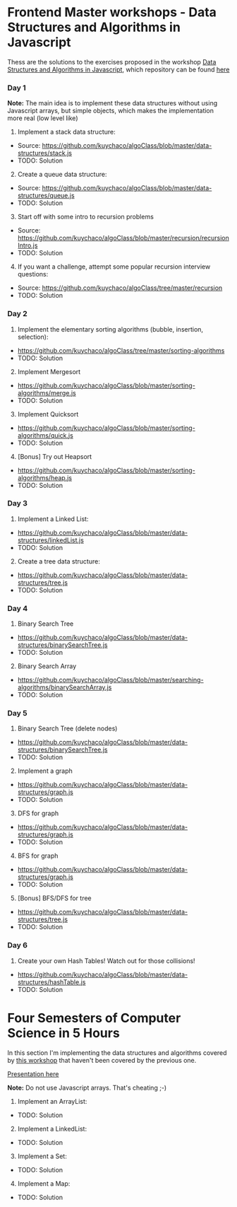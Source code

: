 # Frontend Master workshops - Data Structures and Algorithms in Javascript
Thess are the solutions to the exercises proposed in the workshop [Data Structures and Algorithms in Javascript](https://frontendmasters.com/courses/data-structures-algorithms/), which repository can be found [here](https://github.com/kuychaco/algoClass)

### Day 1

**Note:** The main idea is to implement these data structures without using Javascript arrays, but simple objects, which makes the implementation more real (low level like)

1. Implement a stack data structure:
  - Source: https://github.com/kuychaco/algoClass/blob/master/data-structures/stack.js
  - TODO: Solution
2. Create a queue data structure:
  - Source: https://github.com/kuychaco/algoClass/blob/master/data-structures/queue.js
  - TODO: Solution
3. Start off with some intro to recursion problems
  - Source: https://github.com/kuychaco/algoClass/blob/master/recursion/recursionIntro.js
  - TODO: Solution
4. If you want a challenge, attempt some popular recursion interview questions:
  - Source: https://github.com/kuychaco/algoClass/tree/master/recursion
  - TODO: Solution

### Day 2
1. Implement the elementary sorting algorithms (bubble, insertion, selection):
  - https://github.com/kuychaco/algoClass/tree/master/sorting-algorithms
  - TODO: Solution
2. Implement Mergesort
  - https://github.com/kuychaco/algoClass/blob/master/sorting-algorithms/merge.js
  - TODO: Solution
3. Implement Quicksort
  - https://github.com/kuychaco/algoClass/blob/master/sorting-algorithms/quick.js
  - TODO: Solution
4. [Bonus] Try out Heapsort
  - https://github.com/kuychaco/algoClass/blob/master/sorting-algorithms/heap.js
  - TODO: Solution

### Day 3
1. Implement a Linked List:
  - https://github.com/kuychaco/algoClass/blob/master/data-structures/linkedList.js
  - TODO: Solution
2. Create a tree data structure:
  - https://github.com/kuychaco/algoClass/blob/master/data-structures/tree.js
  - TODO: Solution

### Day 4
1. Binary Search Tree
  - https://github.com/kuychaco/algoClass/blob/master/data-structures/binarySearchTree.js
  - TODO: Solution
2. Binary Search Array
  - https://github.com/kuychaco/algoClass/blob/master/searching-algorithms/binarySearchArray.js
  - TODO: Solution

### Day 5
1. Binary Search Tree (delete nodes)
  - https://github.com/kuychaco/algoClass/blob/master/data-structures/binarySearchTree.js
  - TODO: Solution
2. Implement a graph
  - https://github.com/kuychaco/algoClass/blob/master/data-structures/graph.js
  - TODO: Solution
3. DFS for graph
  - https://github.com/kuychaco/algoClass/blob/master/data-structures/graph.js
  - TODO: Solution
4. BFS for graph
  - https://github.com/kuychaco/algoClass/blob/master/data-structures/graph.js
  - TODO: Solution
5. [Bonus] BFS/DFS for tree
  - https://github.com/kuychaco/algoClass/blob/master/data-structures/tree.js
  - TODO: Solution

### Day 6
1. Create your own Hash Tables! Watch out for those collisions!
  - https://github.com/kuychaco/algoClass/blob/master/data-structures/hashTable.js
  - TODO: Solution

# Four Semesters of Computer Science in 5 Hours
In this section I'm implementing the data structures and algorithms covered by [this workshop](https://frontendmasters.com/courses/computer-science/) that haven't been covered by the previous one.

[Presentation here](http://btholt.github.io/four-semesters-of-cs/)

**Note:** Do not use Javascript arrays. That's cheating ;-)

1. Implement an ArrayList:
  - TODO: Solution

2. Implement a LinkedList:
  - TODO: Solution

3. Implement a Set:
  - TODO: Solution

4. Implement a Map:
  - TODO: Solution